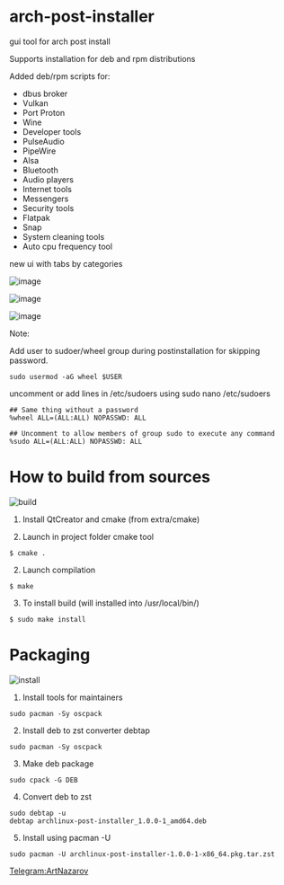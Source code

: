 # arch-post-installer
gui tool for arch post install

Supports installation for deb and rpm distributions

Added deb/rpm scripts for:

- dbus broker
- Vulkan
- Port Proton
- Wine
- Developer tools
- PulseAudio
- PipeWire
- Alsa
- Bluetooth
- Audio players
- Internet tools
- Messengers
- Security tools
- Flatpak
- Snap
- System cleaning tools
- Auto cpu frequency tool

new ui with tabs by categories 

![image](https://drive.google.com/uc?export=view&id=1vQ_zDkDlwFfrtRrmsdF9ZB8GzGp6ndN_)

![image](https://drive.google.com/uc?export=view&id=1yjQfSxm5H00DjZS6cUXVAYd9LX67ev-J)
 
![image](https://drive.google.com/uc?export=view&id=1LyGRqYd3rr_kMlznW2gQ35bK-nZ2kKTU)

Note:

Add user to sudoer/wheel group during postinstallation for skipping password.

```
sudo usermod -aG wheel $USER
```

uncomment or add lines in /etc/sudoers using sudo nano /etc/sudoers

```
## Same thing without a password
%wheel ALL=(ALL:ALL) NOPASSWD: ALL

## Uncomment to allow members of group sudo to execute any command
%sudo ALL=(ALL:ALL) NOPASSWD: ALL
```

How to build from sources
==

![build](https://drive.google.com/uc?export=view&id=1qY9R2Gce6nPiEzKV_XZiC_Y9V0wCQ4JO)


1. Install QtCreator and cmake (from extra/cmake)

2. Launch in project folder cmake tool

```
$ cmake .
```

2. Launch compilation

```
$ make
```

3. To install build (will installed into /usr/local/bin/)

```
$ sudo make install
```

Packaging
===

![install](https://drive.google.com/uc?export=view&id=1MeaFS8LCHplIRSxyWENyq4FNv6rcw2vC)

1. Install tools for maintainers
```
sudo pacman -Sy oscpack
```

2. Install deb to zst converter debtap

```
sudo pacman -Sy oscpack
```

3. Make deb package

```
sudo cpack -G DEB
```

4. Convert deb to zst

```
sudo debtap -u
debtap archlinux-post-installer_1.0.0-1_amd64.deb
```

5. Install using pacman -U
```
sudo pacman -U archlinux-post-installer-1.0.0-1-x86_64.pkg.tar.zst
```

[Telegram:ArtNazarov](https://telegram.me/ArtNazarov)
